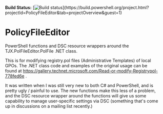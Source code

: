 __Build Status:__ [![Build status](https://build.powershell.org/guestAuth/app/rest/builds/buildType:(id:PolicyFileEditor_PublishStatusToGitHub)/statusIcon)](https://build.powershell.org/project.html?projectId=PolicyFileEditor&tab=projectOverview&guest=1)

# PolicyFileEditor
PowerShell functions and DSC resource wrappers around the TJX.PolFileEditor.PolFile .NET class.

This is for modifying registry.pol files (Administrative Templates) of local GPOs.  The .NET class code and examples of the original usage can be found at https://gallery.technet.microsoft.com/Read-or-modify-Registrypol-778fed6e .

It was written when I was still very new to both C# and PowerShell, and is pretty ugly / painful to use.  The new functions make this less of a problem, and the DSC resource wrapper around the functions will give us some capability to manage user-specific settings via DSC (something that's come up in discussions on a mailing list recently.)
